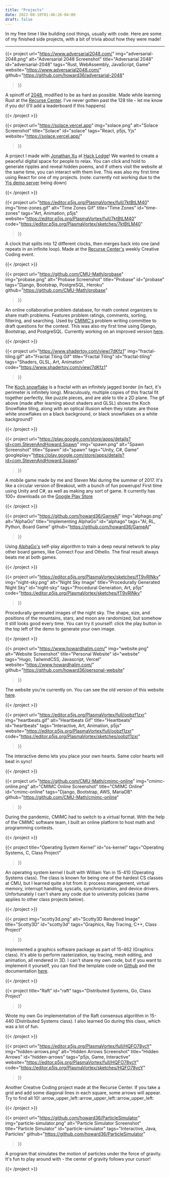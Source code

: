 ```yaml
---
title: "Projects"
date: 2022-08-10T01:46:26-04:00
draft: false
---
```

In my free time I like building cool things, usually with code. Here are some of my finished side projects, with a bit of trivia about how they were made!

<hr class="my-9"/>

{{< project
	url="https://www.adversarial2048.com/"
	img="adversarial-2048.png"
	alt="Adversarial 2048 Screenshot"
	title="Adversarial 2048"
	id="adversarial-2048"
	tags="Rust, WebAssembly, JavaScript, Game"
	website="https://www.adversarial2048.com/"
	github="https://github.com/howard36/adversarial-2048"
>}}
<p>A spinoff of <a href="https://play2048.co/">2048</a>, modified to be as hard as possible. Made while learning Rust at the <a href="https://www.recurse.com/">Recurse Center</a>. I've never gotten past the 128 tile - let me know if you do! (I'll add a leaderboard if this happens)</p>
{{< /project >}}

{{< project
	url="https://solace.vercel.app"
	img="solace.png"
	alt="Solace Screenshot"
	title="Solace"
	id="solace"
	tags="React, p5js, Yjs"
	website="https://solace.vercel.app/"
>}}
<p>A project I made with <a href="https://jonathanxu.com/">Jonathan Xu</a>
at <a href="https://hacklodge.org/">Hack Lodge</a>!
We wanted to create a peaceful digital space for people to relax.
You can click and hold to generate ripples and reveal hidden poems,
and if others visit the website at the same time,
you can interact with them live.
This was also my first time using React for one of my projects.
(note: currently not working due to the 
<a href="https://demos.yjs.dev/">Yjs demo server</a> being down)
</p>
{{< /project >}}

{{< project
	url="https://editor.p5js.org/PlasmaVortex/full/7ktBtLM40"
	img="time-zones.gif"
	alt="Time Zones Gif"
	title="Time Zones"
	id="time-zones"
	tags="Art, Animation, p5js"
	website="https://editor.p5js.org/PlasmaVortex/full/7ktBtLM40"
	code="https://editor.p5js.org/PlasmaVortex/sketches/7ktBtLM40"
>}}
<p>A clock that splits into 12 different clocks, then merges back into one (and repeats in an infinite loop). Made at the <a href="https://www.recurse.com/">Recurse Center's</a> weekly Creative Coding event.</p>
{{< /project >}}

{{< project
	url="https://github.com/CMU-Math/probase"
	img="probase.png"
	alt="Probase Screenshot"
	title="Probase"
	id="probase"
	tags="Django, Bootstrap, PostgreSQL, Heroku"
	github="https://github.com/CMU-Math/probase"
>}}
<p>An online collaborative problem database, for math contest organizers to share math problems. Features problem ratings, comments, sorting, filtering, and searching. Used by <a href="https://cmimc.math.cmu.edu/">CMIMC's</a> problem writing committee to draft questions for the contest. This was also my first time using Django, Bootstrap, and PostgreSQL. Currently working on an improved version <a href="https://github.com/howard36/probase-v2">here</a>.</p>
{{< /project >}}

{{< project
	url="https://www.shadertoy.com/view/7dKfz1"
	img="fractal-tiling.gif"
	alt="Fractal Tiling Gif"
	title="Fractal Tiling"
	id="fractal-tiling"
	tags="Shaders, GLSL, Art, Animation"
	code="https://www.shadertoy.com/view/7dKfz1"
>}}
<p>The <a href="https://en.wikipedia.org/wiki/Koch_snowflake">Koch snowflake</a> is a fractal with an infinitely jagged border (in fact, it's perimeter is infinitely long). Miraculously, multiple copies of this fractal fit together perfectly, like puzzle pieces, and are able to tile a 2D plane. The gif above (made after learning about shaders and GLSL) shows the Koch Snowflake tiling, along with an optical illusion when they rotate: are those white snowflakes on a black background, or black snowflakes on a white background?</p>
{{< /project >}}

{{< project
	url="https://play.google.com/store/apps/details?id=com.StevenAndHoward.Spawn"
	img="spawn.png"
	alt="Spawn Screenshot"
	title="Spawn"
	id="spawn"
	tags="Unity, C#, Game"
	googleplay="https://play.google.com/store/apps/details?id=com.StevenAndHoward.Spawn"
>}}
<p>A mobile game made by me and Steven Mai during the summer of 2017. It's like a circular version of Breakout, with a bunch of fun powerups! First time using Unity and C#, as well as making any sort of game. It currently has 100+ downloads on the <a href="https://play.google.com/store/apps/details?id=com.StevenAndHoward.Spawn">Google Play Store</a></p>
{{< /project >}}

{{< project
	url="https://github.com/howard36/GameAI"
	img="alphago.png"
	alt="AlphaGo"
	title="Implementing AlphaGo"
	id="alphago"
	tags="AI, RL, Python, Board Game"
	github="https://github.com/howard36/GameAI"
>}}
<p>Using <a href="https://www.deepmind.com/research/highlighted-research/alphago">AlphaGo's</a> self-play algorithm to train a deep neural network to play other board games, like Connect Four and Othello. The final result always beats me at both games.</p>
{{< /project >}}

{{< project
	url="https://editor.p5js.org/PlasmaVortex/sketches/fT9vRINkv"
	img="night-sky.png"
	alt="Night Sky Image"
	title="Procedurally Generated Night Sky"
	id="night-sky"
	tags="Procedural Generation, Art, p5js"
	code="https://editor.p5js.org/PlasmaVortex/sketches/fT9vRINkv"
>}}
<p>Procedurally generated images of the night sky. The shape, size, and positions of the mountains, stars, and moon are randomized, but somehow it still looks good every time. You can try it yourself: click the play button in the top left of the demo to generate your own image.</p>
{{< /project >}}

{{< project
	url="https://www.howardhalim.com/"
	img="website.png"
	alt="Website Screenshot"
	title="Personal Website"
	id="website"
	tags="Hugo, TailwindCSS, Javascript, Vercel"
	website="https://www.howardhalim.com/"
	github="https://github.com/howard36/personal-website"
>}}
<p>The website you're currently on. You can see the old version of this website <a href="https://archive.ph/Ch3ce">here</a>.</p>
{{< /project >}}

<!-- TODO: record smoother gif -->
{{< project
	url="https://editor.p5js.org/PlasmaVortex/full/oobzf1zxr"
	img="heartbeats.gif"
	alt="Heartbeats Gif"
	title="Heartbeats"
	id="heartbeats"
	tags="Interactive, Art, Animation, p5js"
	website="https://editor.p5js.org/PlasmaVortex/full/oobzf1zxr"
	code="https://editor.p5js.org/PlasmaVortex/sketches/oobzf1zxr"
>}}
<p>The interactive demo lets you place your own hearts. Same color hearts will beat in sync!</p>
{{< /project >}}

{{< project
	url="https://github.com/CMU-Math/cmimc-online"
	img="cmimc-online.png"
	alt="CMIMC Online Screenshot"
	title="CMIMC Online"
	id="cmimc-online"
	tags="Django, Bootstrap, AWS, MariaDB"
	github="https://github.com/CMU-Math/cmimc-online"
>}}
<p>During the pandemic, CMIMC had to switch to a virtual format. With the help of the CMIMC software team, I built an online platform to host math and programming contests.</p>
{{< /project >}}

{{< project
	title="Operating System Kernel"
	id="os-kernel"
	tags="Operating Systems, C, Class Project"
>}}
<p>An operating system kernel I built with William Yan in 15-410 (Operating Systems class). The class is known for being one of the hardest CS classes at CMU, but I learned quite a lot from it: process management, virtual memory, interrupt handling, syscalls, synchronization, and device drivers. Unfortunately I can't share any code due to university policies (same applies to other class projects below).</p>
{{< /project >}}

{{< project
    img="scotty3d.png"
    alt="Scotty3D Rendered Image"
	title="Scotty3D"
	id="scotty3d"
	tags="Graphics, Ray Tracing, C++, Class Project"
>}}
<p>Implemented a graphics software package as part of 15-462 (Graphics class). It's able to perform rasterization, ray tracing, mesh editing, and animation, all rendered in 3D. I can't share my own code, but if you want to implement it yourself, you can find the template code on <a href="https://github.com/CMU-Graphics/Scotty3D">Github</a> and the documentation <a href="https://cmu-graphics.github.io/Scotty3D-docs/">here</a>.</p>
{{< /project >}}

{{< project
	title="Raft"
	id="raft"
	tags="Distributed Systems, Go, Class Project"
>}}
<p>Wrote my own Go implementation of the Raft consensus algorithm in 15-440 (Distributed Systems class). I also learned Go during this class, which was a lot of fun.</p>
{{< /project >}}

{{< project
	url="https://editor.p5js.org/PlasmaVortex/full/HQFO78ycY"
	img="hidden-arrows.png"
	alt="Hidden Arrows Screenshot"
	title="Hidden Arrows"
	id="hidden-arrows"
	tags="p5js, Game, Interactive"
	website="https://editor.p5js.org/PlasmaVortex/full/HQFO78ycY"
	code="https://editor.p5js.org/PlasmaVortex/sketches/HQFO78ycY"
>}}
<p>Another Creative Coding project made at the Recurse Center. If you take a grid and add some diagonal lines in each square, some arrows will appear. Try to find all 10! :arrow_upper_left::arrow_upper_left::arrow_upper_left:</p>
{{< /project >}}

{{< project
	url="https://github.com/howard36/ParticleSimulator"
	img="particle-simulator.png"
	alt="Particle Simulator Screenshot"
	title="Particle Simulator"
	id="particle-simulator"
	tags="Interactive, Java, Particles"
	github="https://github.com/howard36/ParticleSimulator"
>}}
<p>A program that simulates the motion of particles under the force of gravity. It's fun to play around with - the center of gravity follows your cursor!</p>
{{< /project >}}

<!--
## And things I've built without code...

### Origami polyhedra

### Custom Sorry board
-->
